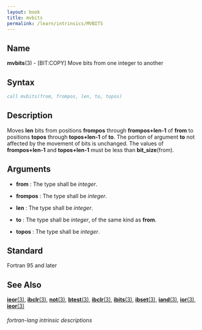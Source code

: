 ```yaml
---
layout: book
title: mvbits
permalink: /learn/intrinsics/MVBITS
---
```

## __Name__

__mvbits__(3) - \[BIT:COPY\] Move bits from one integer to another


## __Syntax__
```fortran
call mvbits(from, frompos, len, to, topos)
```
## __Description__

Moves __len__ bits from positions __frompos__ through __frompos+len-1__ of __from__ to
positions __topos__ through __topos+len-1__ of __to__. The portion of argument __to__
not affected by the movement of bits is unchanged. The values of
__frompos+len-1__ and __topos+len-1__ must be less than __bit\_size__(from).

## __Arguments__

  - __from__
    : The type shall be _integer_.

  - __frompos__
    : The type shall be _integer_.

  - __len__
    : The type shall be _integer_.

  - __to__
    : The type shall be _integer_, of the same kind as __from__.

  - __topos__
    : The type shall be _integer_.

## __Standard__

Fortran 95 and later

## __See Also__

[__ieor__(3)](IEOR), 
[__ibclr__(3)](IBCLR),
[__not__(3)](NOT),
[__btest__(3)](BTEST),
[__ibclr__(3)](IBCLR),
[__ibits__(3)](IBITS),
[__ibset__(3)](IBSET),
[__iand__(3)](IAND),
[__ior__(3)](IOR),
[__ieor__(3)](IEOR)

###### fortran-lang intrinsic descriptions
